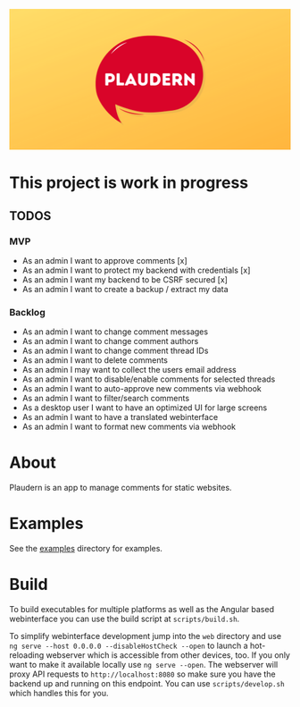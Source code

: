![plaudern](https://raw.githubusercontent.com/bst27/plaudern/master/website/banner.png)

# This project is work in progress
## TODOS
### MVP
* As an admin I want to approve comments [x]
* As an admin I want to protect my backend with credentials [x]
* As an admin I want my backend to be CSRF secured [x]
* As an admin I want to create a backup / extract my data

### Backlog
* As an admin I want to change comment messages
* As an admin I want to change comment authors
* As an admin I want to change comment thread IDs
* As an admin I want to delete comments
* As an admin I may want to collect the users email address
* As an admin I want to disable/enable comments for selected threads
* As an admin I want to auto-approve new comments via webhook
* As an admin I want to filter/search comments
* As a desktop user I want to have an optimized UI for large screens
* As an admin I want to have a translated webinterface
* As an admin I want to format new comments via webhook

# About
Plaudern is an app to manage comments for static websites.

# Examples
See the [examples](examples) directory for examples.

# Build
To build executables for multiple platforms as well as the Angular based webinterface
you can use the build script at `scripts/build.sh`.

To simplify webinterface development jump into the `web` directory and use
`ng serve --host 0.0.0.0 --disableHostCheck --open` to launch a hot-reloading webserver
which is accessible from other devices, too. If you only want to make it available
locally use `ng serve --open`. The webserver will proxy API requests to `http://localhost:8080`
so make sure you have the backend up and running on this endpoint. You can use
`scripts/develop.sh` which handles this for you.